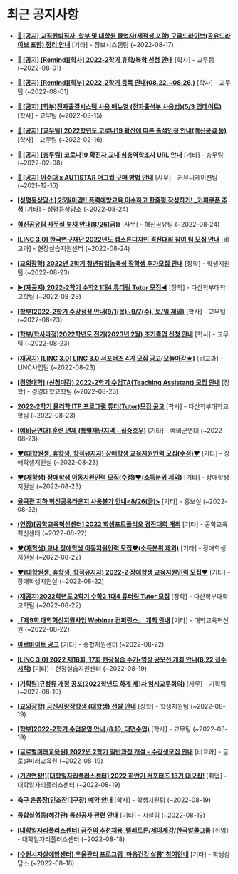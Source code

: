 # 최근 공지사항

* **[📌 [공지] 교직원퇴직자, 학부 및 대학원 졸업자(제적생 포함) 구글드라이브(공유드라이브 포함) 정리 안내](http://ajou.ac.kr/kr/ajou/notice.do?mode=view&amp;articleNo=202858&amp;article.offset=0&amp;articleLimit=30)**
 [기타] - 정보시스템팀 (~2022-08-17)

* **[📌 [공지] [Remind][학사] 2022-2학기 휴학/복학 신청 안내](http://ajou.ac.kr/kr/ajou/notice.do?mode=view&amp;articleNo=202390&amp;article.offset=0&amp;articleLimit=30)**
 [학사] - 교무팀 (~2022-08-01)

* **[📌 [공지] [Remind][학부] 2022-2학기 등록 안내(08.22.~08.26.)](http://ajou.ac.kr/kr/ajou/notice.do?mode=view&amp;articleNo=202388&amp;article.offset=0&amp;articleLimit=30)**
 [학사] - 교무팀 (~2022-08-01)

* **[📌 [공지] [학부]전자출결시스템 사용 매뉴얼 (전자출석부 사용법)(5/3 업데이트)](http://ajou.ac.kr/kr/ajou/notice.do?mode=view&amp;articleNo=192571&amp;article.offset=0&amp;articleLimit=30)**
 [학사] - 교무팀 (~2022-03-15)

* **[📌 [공지] [교무팀] 2022학년도 코로나19 확산에 따른 출석인정 안내(백신공결 등)](http://ajou.ac.kr/kr/ajou/notice.do?mode=view&amp;articleNo=180913&amp;article.offset=0&amp;articleLimit=30)**
 [학사] - 교무팀 (~2022-02-16)

* **[📌 [공지] [총무팀] 코로나19 확진자 교내 심층역학조사 URL 안내](http://ajou.ac.kr/kr/ajou/notice.do?mode=view&amp;articleNo=180493&amp;article.offset=0&amp;articleLimit=30)**
 [기타] - 총무팀 (~2022-02-08)

* **[📌 [공지] 아주대 x AUTISTAR 머그컵 구매 방법 안내](http://ajou.ac.kr/kr/ajou/notice.do?mode=view&amp;articleNo=147976&amp;article.offset=0&amp;articleLimit=30)**
 [사무] - 커뮤니케이션팀 (~2021-12-16)

* **[[성평등상담소] 25일마감!! 폭력예방교육 이수하고 한줄평 작성하기! _커피쿠폰 추첨](http://ajou.ac.kr/kr/ajou/notice.do?mode=view&amp;articleNo=203018&amp;article.offset=0&amp;articleLimit=30)**
 [기타] - 성평등상담소 (~2022-08-24)

* **[혁신공유팀 사무실 부재 안내(8/26(금))](http://ajou.ac.kr/kr/ajou/notice.do?mode=view&amp;articleNo=203016&amp;article.offset=0&amp;articleLimit=30)**
 [사무] - 혁신공유팀 (~2022-08-24)

* **[[LINC 3.0] 한국연구재단 2022년도 캡스톤디자인 경진대회 참여 팀 모집 안내](http://ajou.ac.kr/kr/ajou/notice.do?mode=view&amp;articleNo=203014&amp;article.offset=0&amp;articleLimit=30)**
 [비교과] - 현장실습지원센터 (~2022-08-24)

* **[[교외장학] 2022년 2학기 청년창업농육성 장학생 추가모집 안내](http://ajou.ac.kr/kr/ajou/notice.do?mode=view&amp;articleNo=203008&amp;article.offset=0&amp;articleLimit=30)**
 [장학] - 학생지원팀 (~2022-08-23)

* **[▶(재공지) 2022-2학기 수학2 1대4 튜터링 Tutor 모집◀](http://ajou.ac.kr/kr/ajou/notice.do?mode=view&amp;articleNo=203003&amp;article.offset=0&amp;articleLimit=30)**
 [장학] - 다산학부대학교학팀 (~2022-08-23)

* **[[학부]2022-2학기 수강정정 안내(9/1(목)~9/7(수), 토/일 제외)](http://ajou.ac.kr/kr/ajou/notice.do?mode=view&amp;articleNo=202999&amp;article.offset=0&amp;articleLimit=30)**
 [학사] - 교무팀 (~2022-08-23)

* **[[학부/학사과정]2022학년도 전기(2023년 2월) 조기졸업 신청 안내](http://ajou.ac.kr/kr/ajou/notice.do?mode=view&amp;articleNo=202992&amp;article.offset=0&amp;articleLimit=30)**
 [학사] - 교무팀 (~2022-08-23)

* **[(재공지) [LINC 3.0] LINC 3.0 서포터즈 4기 모집 공고(오늘마감★)](http://ajou.ac.kr/kr/ajou/notice.do?mode=view&amp;articleNo=202991&amp;article.offset=0&amp;articleLimit=30)**
 [비교과] - LINC사업팀 (~2022-08-23)

* **[[경영대학] (신청마감) 2022-2학기 수업TA(Teaching Assistant) 모집 안내](http://ajou.ac.kr/kr/ajou/notice.do?mode=view&amp;articleNo=202990&amp;article.offset=0&amp;articleLimit=30)**
 [장학] - 경영대학교학팀 (~2022-08-23)

* **[2022-2학기 물리학 ITP 프로그램 튜터(Tutor)모집 공고](http://ajou.ac.kr/kr/ajou/notice.do?mode=view&amp;articleNo=202984&amp;article.offset=0&amp;articleLimit=30)**
 [학사] - 다산학부대학교학팀 (~2022-08-23)

* **[[예비군연대] 훈련 면제 (특별재난지역 - 집중호우)](http://ajou.ac.kr/kr/ajou/notice.do?mode=view&amp;articleNo=202983&amp;article.offset=0&amp;articleLimit=30)**
 [기타] - 예비군연대 (~2022-08-23)

* **[♥(대학원생, 휴학생, 학적유지자) 장애학생 교육지원인력 모집(수정)♥](http://ajou.ac.kr/kr/ajou/notice.do?mode=view&amp;articleNo=202979&amp;article.offset=0&amp;articleLimit=30)**
 [기타] - 장애학생지원실 (~2022-08-23)

* **[♥(재학생) 장애학생 이동지원인력 모집(수정)♥(소득분위 제외)](http://ajou.ac.kr/kr/ajou/notice.do?mode=view&amp;articleNo=202976&amp;article.offset=0&amp;articleLimit=30)**
 [기타] - 장애학생지원실 (~2022-08-23)

* **[율곡관 지하 혁신공유라운지 사용불가 안내&lt;8/26(금)&gt;](http://ajou.ac.kr/kr/ajou/notice.do?mode=view&amp;articleNo=202968&amp;article.offset=0&amp;articleLimit=30)**
 [기타] - 홍보실 (~2022-08-22)

* **[(연장)[공학교육혁신센터] 2022 학생포트폴리오 경진대회 개최](http://ajou.ac.kr/kr/ajou/notice.do?mode=view&amp;articleNo=202962&amp;article.offset=0&amp;articleLimit=30)**
 [기타] - 공학교육혁신센터 (~2022-08-22)

* **[♥(재학생) 교내 장애학생 이동지원인력 모집♥(소득분위 제외)](http://ajou.ac.kr/kr/ajou/notice.do?mode=view&amp;articleNo=202959&amp;article.offset=0&amp;articleLimit=30)**
 [기타] - 장애학생지원실 (~2022-08-22)

* **[♥(대학원생, 휴학생, 학적유지자) 2022-2 장애학생 교육지원인력 모집♥](http://ajou.ac.kr/kr/ajou/notice.do?mode=view&amp;articleNo=202955&amp;article.offset=0&amp;articleLimit=30)**
 [기타] - 장애학생지원실 (~2022-08-22)

* **[(재공지)2022학년도 2학기 수학2 1대4 튜터링 Tutor 모집](http://ajou.ac.kr/kr/ajou/notice.do?mode=view&amp;articleNo=202947&amp;article.offset=0&amp;articleLimit=30)**
 [장학] - 다산학부대학교학팀 (~2022-08-22)

* **[「제9회 대학혁신지원사업 Webinar 컨퍼런스」 개최 안내](http://ajou.ac.kr/kr/ajou/notice.do?mode=view&amp;articleNo=202939&amp;article.offset=0&amp;articleLimit=30)**
 [기타] - 대학교육혁신원 (~2022-08-22)

* **[아르바이트 공고](http://ajou.ac.kr/kr/ajou/notice.do?mode=view&amp;articleNo=202937&amp;article.offset=0&amp;articleLimit=30)**
 [기타] - 종합지원센터 (~2022-08-22)

* **[[LINC 3.0] 2022 제16회, 17회 현장실습 수기•영상 공모전 개최 안내(8.22 접수시작)](http://ajou.ac.kr/kr/ajou/notice.do?mode=view&amp;articleNo=202926&amp;article.offset=0&amp;articleLimit=30)**
 [기타] - 현장실습지원센터 (~2022-08-19)

* **[[기획팀]규정류 개정 공포(2022학년도 하계 제1차 임시교무회의)](http://ajou.ac.kr/kr/ajou/notice.do?mode=view&amp;articleNo=202921&amp;article.offset=0&amp;articleLimit=30)**
 [사무] - 기획팀 (~2022-08-19)

* **[[교외장학] 금신사랑장학생 (대학생) 선발 안내](http://ajou.ac.kr/kr/ajou/notice.do?mode=view&amp;articleNo=202920&amp;article.offset=0&amp;articleLimit=30)**
 [장학] - 학생지원팀 (~2022-08-19)

* **[[학부]2022-2학기 수업운영 안내 (8.19, 대면수업)](http://ajou.ac.kr/kr/ajou/notice.do?mode=view&amp;articleNo=202913&amp;article.offset=0&amp;articleLimit=30)**
 [학사] - 교무팀 (~2022-08-19)

* **[[글로벌미래교육원] 2022년 2학기 일반과정 개설 - 수강생모집 안내](http://ajou.ac.kr/kr/ajou/notice.do?mode=view&amp;articleNo=202912&amp;article.offset=0&amp;articleLimit=30)**
 [비교과] - 글로벌미래교육원 (~2022-08-19)

* **[(기간연장!)[대학일자리플러스센터] 2022 하반기 서포터즈 13기 대모집!](http://ajou.ac.kr/kr/ajou/notice.do?mode=view&amp;articleNo=202911&amp;article.offset=0&amp;articleLimit=30)**
 [취업] - 대학일자리플러스센터 (~2022-08-19)

* **[축구 운동장(인조잔디구장) 예약 안내](http://ajou.ac.kr/kr/ajou/notice.do?mode=view&amp;articleNo=202908&amp;article.offset=0&amp;articleLimit=30)**
 [학사] - 학생지원팀 (~2022-08-19)

* **[종합실험동(혜강관) 통신공사 관련 안내](http://ajou.ac.kr/kr/ajou/notice.do?mode=view&amp;articleNo=202902&amp;article.offset=0&amp;articleLimit=30)**
 [기타] - 시설팀 (~2022-08-19)

* **[[대학일자리플러스센터] 금주의 추천채용_텔레트론/세아제강/한국알콜그룹](http://ajou.ac.kr/kr/ajou/notice.do?mode=view&amp;articleNo=202898&amp;article.offset=0&amp;articleLimit=30)**
 [취업] - 대학일자리플러스센터 (~2022-08-18)

* **[[수원시자살예방센터] 우울관리 프로그램 &#x27;마음건강 살롱&#x27; 참여안내](http://ajou.ac.kr/kr/ajou/notice.do?mode=view&amp;articleNo=202895&amp;article.offset=0&amp;articleLimit=30)**
 [기타] - 학생상담소 (~2022-08-18)
